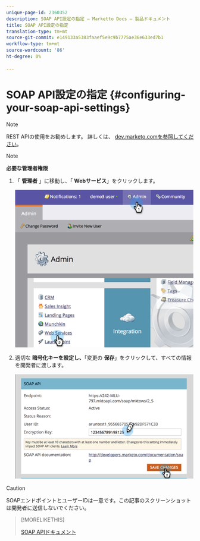 ```yaml
---
unique-page-id: 2360352
description: SOAP API設定の指定 — Marketto Docs — 製品ドキュメント
title: SOAP API設定の指定
translation-type: tm+mt
source-git-commit: e149133a5383faaef5e9c9b7775ae36e633ed7b1
workflow-type: tm+mt
source-wordcount: '86'
ht-degree: 0%

---
```



# SOAP API設定の指定 {#configuring-your-soap-api-settings}

>[!NOTE]
>
>REST APIの使用をお勧めします。 詳しくは、 [dev.marketo.comを参照してください](http://developers.marketo.com/documentation/rest/)。

>[!NOTE]
>
>**必要な管理者権限**

1. 「 **管理者** 」に移動し、「 **Webサービス**」をクリックします。

   ![](assets/image2014-9-19-10-3a58-3a11.png)

1. 適切な **暗号化キーを設定し、**「変更の **保存**」をクリックして、すべての情報を開発者に渡します。

   ![](assets/image2014-9-19-11-3a0-3a46.png)

>[!CAUTION]
>
>SOAPエンドポイントとユーザーIDは一意です。この記事のスクリーンショットは開発者に送信しないでください。

>[!MORELIKETHIS]
>
>[SOAP APIドキュメント](http://developers.marketo.com/documentation/soap/)

